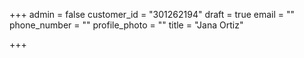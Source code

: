 +++
admin = false
customer_id = "301262194"
draft = true
email = ""
phone_number = ""
profile_photo = ""
title = "Jana Ortiz"

+++
